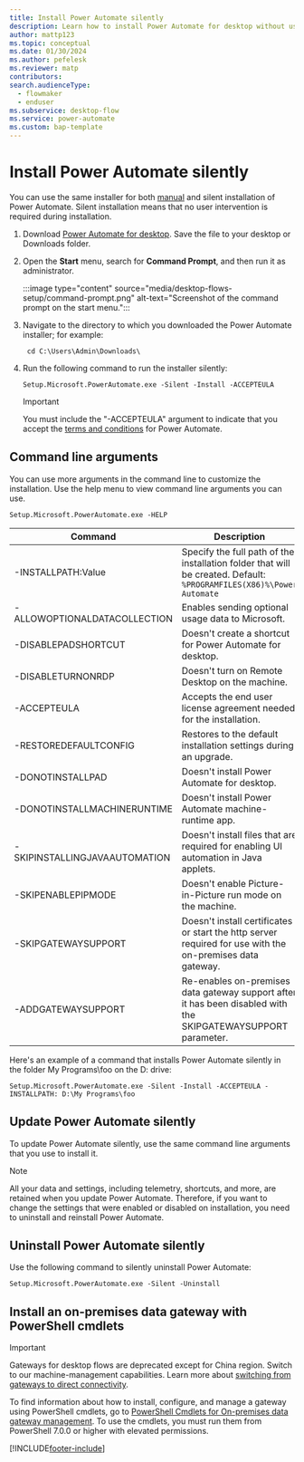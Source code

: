 ```yaml
---
title: Install Power Automate silently
description: Learn how to install Power Automate for desktop without user intervention.
author: mattp123
ms.topic: conceptual
ms.date: 01/30/2024
ms.author: pefelesk
ms.reviewer: matp
contributors:
search.audienceType: 
  - flowmaker
  - enduser
ms.subservice: desktop-flow
ms.service: power-automate
ms.custom: bap-template
---
```


# Install Power Automate silently

You can use the same installer for both [manual](install.md) and silent installation of Power Automate. Silent installation means that no user intervention is required during installation.

1. Download [Power Automate for desktop](https://go.microsoft.com/fwlink/?linkid=2102613). Save the file to your desktop or Downloads folder.

1. Open the **Start** menu, search for **Command Prompt**, and then run it as administrator.

    :::image type="content" source="media/desktop-flows-setup/command-prompt.png" alt-text="Screenshot of the command prompt on the start menu.":::

1. Navigate to the directory to which you downloaded the Power Automate installer; for example:

   ```CMD
    cd C:\Users\Admin\Downloads\
   ```

1. Run the following command to run the installer silently:

   ```CMD
   Setup.Microsoft.PowerAutomate.exe -Silent -Install -ACCEPTEULA
   ```

   >[!IMPORTANT]
   > You must include the "-ACCEPTEULA" argument to indicate that you accept the [terms and conditions](/dynamics365/legal/slt-power-automate-desktop) for Power Automate.

## Command line arguments

You can use more arguments in the command line to customize the installation. Use the help menu to view command line arguments you can use.

```CMD
Setup.Microsoft.PowerAutomate.exe -HELP
```

|Command|Description|
|----|----|
| -INSTALLPATH:Value |Specify the full path of the installation folder that will be created. Default: `%PROGRAMFILES(X86)%\Power Automate`|
| -ALLOWOPTIONALDATACOLLECTION |Enables sending optional usage data to Microsoft.|
| -DISABLEPADSHORTCUT |Doesn't create a shortcut for Power Automate for desktop.|
| -DISABLETURNONRDP |Doesn't turn on Remote Desktop on the machine.|
| -ACCEPTEULA |Accepts the end user license agreement needed for the installation.|
| -RESTOREDEFAULTCONFIG |Restores to the default installation settings during an upgrade.|
| -DONOTINSTALLPAD |Doesn't install Power Automate for desktop.|
| -DONOTINSTALLMACHINERUNTIME |Doesn't install Power Automate machine-runtime app.|
| -SKIPINSTALLINGJAVAAUTOMATION |Doesn't install files that are required for enabling UI automation in Java applets.| 
| -SKIPENABLEPIPMODE |Doesn't enable Picture-in-Picture run mode on the machine.|
| -SKIPGATEWAYSUPPORT |Doesn't install certificates or start the http server required for use with the on-premises data gateway.| 
| -ADDGATEWAYSUPPORT |Re-enables on-premises data gateway support after it has been disabled with the SKIPGATEWAYSUPPORT parameter.|

Here's an example of a command that installs Power Automate silently in the folder My Programs\foo on the D: drive:

```CMD
Setup.Microsoft.PowerAutomate.exe -Silent -Install -ACCEPTEULA -INSTALLPATH: D:\My Programs\foo
```

## Update Power Automate silently

To update Power Automate silently, use the same command line arguments that you use to install it.

>[!NOTE]
>All your data and settings, including telemetry, shortcuts, and more, are retained when you update Power Automate. Therefore, if you want to change the settings that were enabled or disabled on installation, you need to uninstall and reinstall Power Automate.

## Uninstall Power Automate silently

Use the following command to silently uninstall Power Automate:

```CMD
Setup.Microsoft.PowerAutomate.exe -Silent -Uninstall
```

## Install an on-premises data gateway with PowerShell cmdlets

> [!IMPORTANT]
> Gateways for desktop flows are deprecated except for China region. Switch to our machine-management capabilities. Learn more about [switching from gateways to direct connectivity](manage-machines.md#switch-from-gateways-to-direct-connectivity).

To find information about how to install, configure, and manage a gateway using PowerShell cmdlets, go to [PowerShell Cmdlets for On-premises data gateway management](/powershell/gateway/overview). To use the cmdlets, you must run them from PowerShell 7.0.0 or higher with elevated permissions.

[!INCLUDE[footer-include](../includes/footer-banner.md)]
